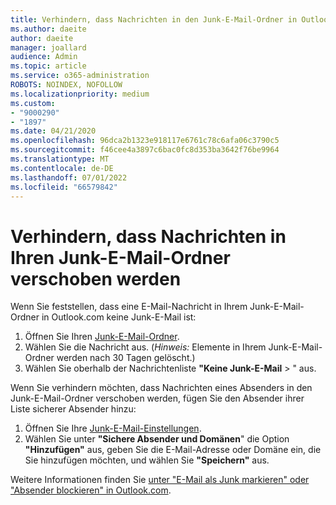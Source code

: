 ```yaml
---
title: Verhindern, dass Nachrichten in den Junk-E-Mail-Ordner in Outlook.com
ms.author: daeite
author: daeite
manager: joallard
audience: Admin
ms.topic: article
ms.service: o365-administration
ROBOTS: NOINDEX, NOFOLLOW
ms.localizationpriority: medium
ms.custom:
- "9000290"
- "1897"
ms.date: 04/21/2020
ms.openlocfilehash: 96dca2b1323e918117e6761c78c6afa06c3790c5
ms.sourcegitcommit: f46cee4a3897c6bac0fc8d353ba3642f76be9964
ms.translationtype: MT
ms.contentlocale: de-DE
ms.lasthandoff: 07/01/2022
ms.locfileid: "66579842"
---
```

# <a name="stop-messages-from-going-to-your-junk-email-folder"></a>Verhindern, dass Nachrichten in Ihren Junk-E-Mail-Ordner verschoben werden

Wenn Sie feststellen, dass eine E-Mail-Nachricht in Ihrem Junk-E-Mail-Ordner in Outlook.com keine Junk-E-Mail ist:

1. Öffnen Sie Ihren [Junk-E-Mail-Ordner](https://outlook.live.com/mail/junkemail).
1. Wählen Sie die Nachricht aus. (*Hinweis:* Elemente in Ihrem Junk-E-Mail-Ordner werden nach 30 Tagen gelöscht.)
1. Wählen Sie oberhalb der Nachrichtenliste **"Keine Junk-E-Mail** > " aus.

Wenn Sie verhindern möchten, dass Nachrichten eines Absenders in den Junk-E-Mail-Ordner verschoben werden, fügen Sie den Absender ihrer Liste sicherer Absender hinzu:

1. Öffnen Sie Ihre [Junk-E-Mail-Einstellungen](https://go.microsoft.com/fwlink/?linkid=2035804).
1. Wählen Sie unter **"Sichere Absender und Domänen**" die Option **"Hinzufügen"** aus, geben Sie die E-Mail-Adresse oder Domäne ein, die Sie hinzufügen möchten, und wählen Sie **"Speichern"** aus.

Weitere Informationen finden Sie [unter "E-Mail als Junk markieren" oder "Absender blockieren" in Outlook.com](https://support.microsoft.com/office/block-senders-or-mark-email-as-junk-in-outlook-com-a3ece97b-82f8-4a5e-9ac3-e92fa6427ae4).
